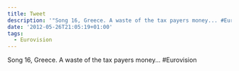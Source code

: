 ```yaml
---
title: Tweet
description: '"Song 16, Greece. A waste of the tax payers money... #Eurovision"'
date: '2012-05-26T21:05:19+01:00'
tags:
  - Eurovision
---
```

Song 16, Greece. A waste of the tax payers money... #Eurovision
